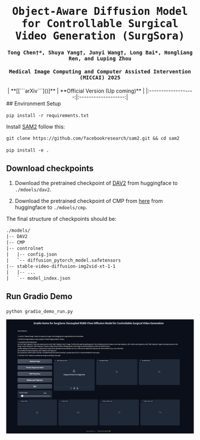 <div align="center">
<samp>
  
<h1> Object-Aware Diffusion Model for Controllable Surgical Video Generation
<be> (SurgSora) </h1>

<h4> <b>Tong Chen†*, Shuya Yang†, Junyi Wang†</b>, Long Bai*, Hongliang Ren, and Luping Zhou </h3>

<h4> Medical Image Computing and Computer Assisted Intervention (MICCAI) 2025 </h3>
</samp>
| **[[```arXiv```](<https://arxiv.org/abs/2412.14018>)]** | **Official Version (Up coming)** |
|:-------------------:|:-------------------:|


</div>     
## Environment Setup

`pip install -r requirements.txt`

Install [SAM2](https://github.com/facebookresearch/sam2) follow this:
```
git clone https://github.com/facebookresearch/sam2.git && cd sam2

pip install -e .
```


## Download checkpoints

1. Download the pretrained checkpoint of [DAV2](https://huggingface.co/depth-anything/Depth-Anything-V2-Base/resolve/main/depth_anything_v2_vitb.pth) from huggingface to `./mdoels/dav2`.

2. Download the pretrained checkpoint of CMP from [here](https://huggingface.co/MyNiuuu/MOFA-Video-Traj/blob/main/models/cmp/experiments/semiauto_annot/resnet50_vip%2Bmpii_liteflow/checkpoints/ckpt_iter_42000.pth.tar) from huggingface to `./mdoels/cmp`.

The final structure of checkpoints should be:


```text
./models/
|-- DAV2
|-- CMP
|-- controlnet
|   |-- config.json
|   `-- diffusion_pytorch_model.safetensors
|-- stable-video-diffusion-img2vid-xt-1-1
|   |-- ...
|   `-- model_index.json
```

## Run Gradio Demo

`python gradio_demo_run.py`

<td align="center">
  <img src="./assets/demo.png"/>
</td>
